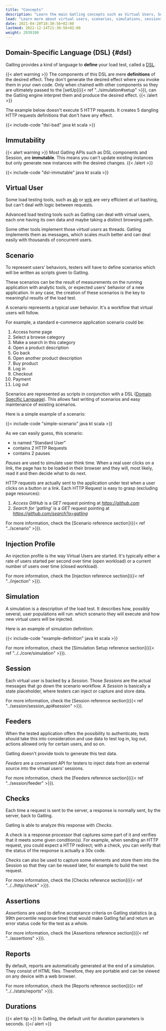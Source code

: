 ```yaml
---
title: "Concepts"
description: "Learn the main Gatling concepts such as Virtual Users, Sessions, Scenarios, Injection Profiles and Simulations."
lead: "Learn more about virtual users, scenarios, simulations, sessions, feeders, checks, assertions, reports"
date: 2021-04-20T18:30:56+02:00
lastmod: 2022-12-14T21:30:56+02:00
weight: 2030100
---
```


## Domain-Specific Language (DSL) {#dsl}

Gatling provides a kind of language to **define** your load test, called a [DSL](https://en.wikipedia.org/wiki/Domain-specific_language).

{{< alert warning >}}
The components of this DSL are mere **definitions** of the desired effect.
They don't generate the desired effect where you invoke them in your own code.
Only when chained with other components so they are ultimately passed to the [setUp]({{< ref "../simulation#setup" >}}), can the Gatling engine interpret them and produce the desired effect.
{{< /alert >}}

The example below doesn't execute 5 HTTP requests.
It creates 5 dangling HTTP requests definitions that don't have any effect.

{{< include-code "dsl-bad" java kt scala >}}

## Immutability

{{< alert warning >}}
Most Gatling APIs such as DSL components and Session, are **immutable**.
This means you can't update existing instances but only generate new instances with the desired changes.
{{< /alert >}}

{{< include-code "dsl-immutable" java kt scala >}}

## Virtual User

Some load testing tools, such as [ab](http://httpd.apache.org/docs/2.2/programs/ab.html) or [wrk](https://github.com/wg/wrk) are very efficient at url bashing, but can't deal with logic between requests.

Advanced load testing tools such as Gatling can deal with virtual users, each one having its own data and maybe taking a distinct browsing path.

Some other tools implement those *virtual users* as threads. Gatling implements them as messages, which scales much better and can deal easily with thousands of concurrent users.

## Scenario

To represent users' behaviors, testers will have to define scenarios which will be written as scripts given to Gatling.

These scenarios can be the result of measurements on the running application with analytic tools, or expected users' behavior of a new application.
In any case, the creation of these scenarios is the key to meaningful results of the load test.

A scenario represents a typical user behavior. It's a workflow that virtual users will follow.

For example, a standard e-commerce application scenario could be:

1. Access home page
2. Select a browse category
3. Make a search in this category
4. Open a product description
5. Go back
6. Open another product description
7. Buy product
8. Log in
9. Checkout
10. Payment
11. Log out

Scenarios are represented as scripts in conjunction with a DSL ([Domain Specific Language](http://en.wikipedia.org/wiki/Domain-specific_language)).
This allows fast writing of scenarios and easy maintenance of existing scenarios.

Here is a simple example of a scenario:

{{< include-code "simple-scenario" java kt scala >}}

As we can easily guess, this scenario:

* is named "Standard User"
* contains 2 HTTP Requests
* contains 2 pauses

*Pauses* are used to simulate user think time.
When a real user clicks on a link, the page has to be loaded in their browser and they will, most likely, read it and then decide what to do next.

HTTP requests are actually sent to the application under test when a user clicks on a button or a link.
Each HTTP Request is easy to grasp (excluding page resources):

1. *Access GitHub* is a *GET* request pointing at *https://github.com*
2. *Search for 'gatling'* is a *GET* request pointing at *https://github.com/search?q=gatling*

For more information, check the [Scenario reference section]({{< ref "../scenario" >}}).

## Injection Profile

An injection profile is the way Virtual Users are started. It's typically either a rate of users started per second over time (open workload) or a current number of users over time (closed workload).

For more information, check the [Injection reference section]({{< ref "../injection" >}}).

## Simulation

A simulation is a description of the load test. It describes how, possibly several, user populations will run: which scenario they will execute and how new virtual users will be injected.

Here is an example of simulation definition:

{{< include-code "example-definition" java kt scala >}}

For more information, check the [Simulation Setup reference section]({{< ref "../../core/simulation" >}}).

## Session

Each virtual user is backed by a *Session*.
Those *Sessions* are the actual messages that go down the scenario workflow.
A *Session* is basically a state placeholder, where testers can inject or capture and store data.

For more information, check the [Session reference section]({{< ref "../session/session_api#session" >}}).

## Feeders

When the tested application offers the possibility to authenticate, tests should take this into consideration and use data to test log in, log out, actions allowed only for certain users, and so on. 

Gatling doesn't provide tools to generate this test data.

*Feeders* are a convenient API for testers to inject data from an external source into the virtual users' sessions.

For more information, check the [Feeders reference section]({{< ref "../session/feeder" >}}).

## Checks

Each time a request is sent to the server, a response is normally sent, by the server, back to Gatling.

Gatling is able to analyze this response with *Checks*.

A check is a response processor that captures some part of it and verifies that it meets some given condition(s).
For example, when sending an HTTP request, you could expect a HTTP redirect; with a check, you can verify that the status of the response is actually a 30x code.

*Checks* can also be used to capture some elements and store them into the Session so that they can be reused later, for example to build the next request.

For more information, check the [Checks reference section]({{< ref "../../http/check" >}}).

## Assertions

*Assertions* are used to define acceptance criteria on Gatling statistics (e.g. 99th percentile response time) that would make Gatling fail and return an error status code for the test as a whole.

For more information, check the [Assertions reference section]({{< ref "../assertions" >}}).

## Reports

By default, reports are automatically generated at the end of a simulation.
They consist of HTML files. Therefore, they are portable and can be viewed on any device with a web browser.

For more information, check the [Reports reference section]({{< ref "../../stats/reports" >}}).

## Durations

{{< alert tip >}}
In Gatling, the default unit for duration parameters is seconds.
{{</ alert >}}
